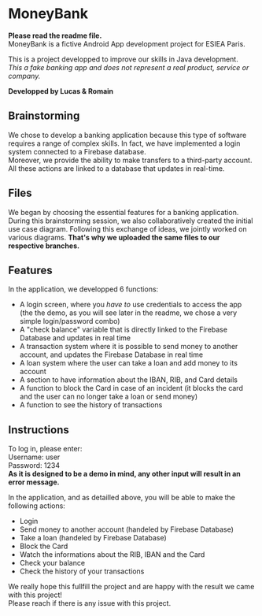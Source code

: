 # MoneyBank  

**Please read the readme file.**  
MoneyBank is a fictive Android App development project for ESIEA Paris.

This is a project developped to improve our skills in Java development.  
*This a fake banking app and does not represent a real product, service or company.*  

**Developped by Lucas & Romain**  


## Brainstorming

We chose to develop a banking application because this type of software requires a range of complex skills.
In fact, we have implemented a login system connected to a Firebase database.  
Moreover, we provide the ability to make transfers to a third-party account. All these actions are linked to a database that updates in real-time.


## Files

We began by choosing the essential features for a banking application. During this brainstorming session, we also collaboratively created the initial use case diagram. Following this exchange of ideas, we jointly worked on various diagrams. **That's why we uploaded the same files to our respective branches.**


## Features

In the application, we developped 6 functions:  
 - A login screen, where you *have to* use credentials to access the app (the the demo, as you will see later in the readme, we chose a very simple login/password combo)  
 - A "check balance" variable that is directly linked to the Firebase Database and updates in real time  
 - A transaction system where it is possible to send money to another account, and updates the Firebase Database in real time  
 - A loan system where the user can take a loan and add money to its account  
 - A section to have information about the IBAN, RIB, and Card details  
 - A function to block the Card in case of an incident (it blocks the card and the user can no longer take a loan or send money)  
 - A function to see the history of transactions


## Instructions

To log in, please enter:  
Username: user  
Password: 1234  
**As it is designed to be a demo in mind, any other input will result in an error message.**

In the application, and as detailled above, you will be able to make the following actions:  
- Login  
- Send money to another account (handeled by Firebase Database)  
- Take a loan (handeled by Firebase Database)  
- Block the Card  
- Watch the informations about the RIB, IBAN and the Card  
- Check your balance  
- Check the history of your transactions  

We really hope this fullfill the project and are happy with the result we came with this project!  
Please reach if there is any issue with this project.  

